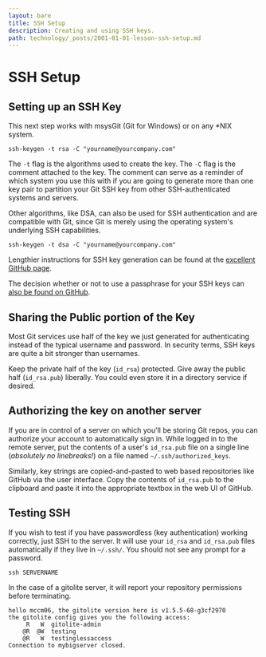 ```yaml
---
layout: bare
title: SSH Setup
description: Creating and using SSH keys.
path: technology/_posts/2001-01-01-lesson-ssh-setup.md
---
```


# SSH Setup

## Setting up an SSH Key
This next step works with msysGit (Git for Windows) or on any *NIX system.

    ssh-keygen -t rsa -C "yourname@yourcompany.com"
  
The `-t` flag is the algorithms used to create the key. The `-C` flag is the comment attached to the key. The comment can serve as a reminder of which system you use this with if you are going to generate more than one key pair to partition your Git SSH key from other SSH-authenticated systems and servers.
  
Other algorithms, like DSA, can also be used for SSH authentication and are compatible with Git, since Git is merely using the operating system's underlying SSH capabilities.

    ssh-keygen -t dsa -C "yourname@yourcompany.com"

Lengthier instructions for SSH key generation can be found at the [excellent GitHub page](http://help.github.com/msysgit-key-setup/).

The decision whether or not to use a passphrase for your SSH keys can [also be found on GitHub](http://help.github.com/working-with-key-passphrases/).

## Sharing the Public portion of the Key
Most Git services use half of the key we just generated for authenticating instead of the typical username and password.  In security terms, SSH keys are quite a bit stronger than usernames.

Keep the private half of the key (`id_rsa`) protected. Give away the public half (`id_rsa.pub`) liberally. You could even store it in a directory service if desired.

## Authorizing the key on another server
If you are in control of a server on which you'll be storing Git repos, you can authorize your account to automatically sign in. While logged in to the remote server, put the contents of a user's `id_rsa.pub` file on a single line (*absolutely no linebreaks!*) on a file named `~/.ssh/authorized_keys`.

Similarly, key strings are copied-and-pasted to web based repositories like GitHub via the user interface. Copy the contents of `id_rsa.pub` to the clipboard and paste it into the appropriate textbox in the web UI of GitHub.

## Testing SSH
If you wish to test if you have passwordless (key authentication) working correctly, just SSH to the server. It will use your `id_rsa` and `id_rsa.pub` files automatically if they live in `~/.ssh/`. You should not see any prompt for a password.

    ssh SERVERNAME

In the case of a gitolite server, it will report your repository permissions before terminating.

    hello mccm06, the gitolite version here is v1.5.5-68-g3cf2970
    the gitolite config gives you the following access:
         R   W 	gitolite-admin
        @R  @W 	testing
        @R   W 	testinglessaccess
    Connection to mybigserver closed.
